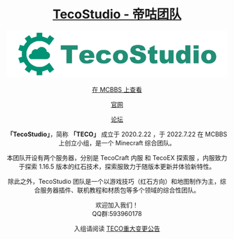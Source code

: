 <div align="center">  

# [TecoStudio - 帝咕团队](https://github.com/TecoStudio/)

![](https://github.com/TecoStudio/.github/blob/main/title.png?raw=true)

[在 MCBBS 上查看](https://www.mcbbs.net/group-2194-1.html)

[官网](http://www.tecostudio.cn/)

[论坛](https://teco.coldregion.top/)


**「TecoStudio」**，简称 **「TECO」** 成立于 2020.2.22 ，于 2022.7.22 在 MCBBS 上创立小组，是一个 Minecraft 综合团队。

本团队开设有两个服务器，分别是 TecoCraft 内服 和 TecoEX 探索服 ，内服致力于探索 1.16.5 版本的红石技术，探索服致力于随版本更新并体验新特性。

除此之外，TecoStudio 团队是一个以游戏技巧（红石方向）和地图制作为主，综合服务器插件、联机教程和材质包等多个领域的综合性团队。

欢迎加入我们！\
QQ群:593960178

入组请阅读 [TECO重大变更公告](https://teco.coldregion.top/d/72)
